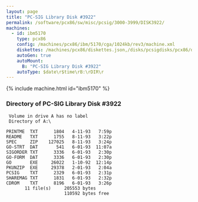 ```yaml
---
layout: page
title: "PC-SIG Library Disk #3922"
permalink: /software/pcx86/sw/misc/pcsig/3000-3999/DISK3922/
machines:
  - id: ibm5170
    type: pcx86
    config: /machines/pcx86/ibm/5170/cga/1024kb/rev3/machine.xml
    diskettes: /machines/pcx86/diskettes.json,/disks/pcsigdisks/pcx86/diskettes.json
    autoGen: true
    autoMount:
      B: "PC-SIG Library Disk #3922"
    autoType: $date\r$time\rB:\rDIR\r
---
```


{% include machine.html id="ibm5170" %}

### Directory of PC-SIG Library Disk #3922

     Volume in drive A has no label
     Directory of A:\

    PRINTME  TXT      1804   4-11-93   7:59p
    README   TXT      1755   8-11-93   3:22p
    SPEC     ZIP    127025   8-11-93   3:24p
    GO-STRT  DAT       541   6-01-93  11:07a
    SIGORDER TXT      3336   6-01-93   2:30p
    GO-FORM  DAT      3336   6-01-93   2:30p
    GO       EXE     26022   1-10-92  12:14p
    PKUNZIP  EXE     29378   2-01-93   2:04a
    PCSIG    TXT      2329   6-01-93   2:31p
    SHAREMAG TXT      1831   6-01-93   2:32p
    CDROM    TXT      8196   6-01-93   3:26p
           11 file(s)     205553 bytes
                          110592 bytes free
